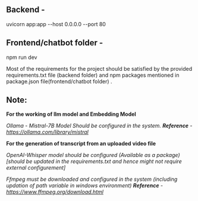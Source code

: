 ## Backend -
uvicorn app:app --host 0.0.0.0 --port 80 

## Frontend/chatbot folder - 
npm run dev





Most of the requirements for the project should be satisfied by the provided requirements.txt file (backend folder) and npm packages mentioned in package.json file(frontend/chatbot folder) .


## Note:

**For the working of llm model and Embedding Model**

*Ollama - Mistral-7B Model Should be configured in the system.
**Reference** - https://ollama.com/library/mistral*

**For the generation of transcript from an uploaded video file**


*OpenAI-Whisper model should be configured (Available as a package) [should be updated in the requirements.txt and hence might not require external configurement]*

*Ffmpeg must be downloaded and configured in the system (including updation of path variable in windows environment) 
**Reference** - https://www.ffmpeg.org/download.html*
